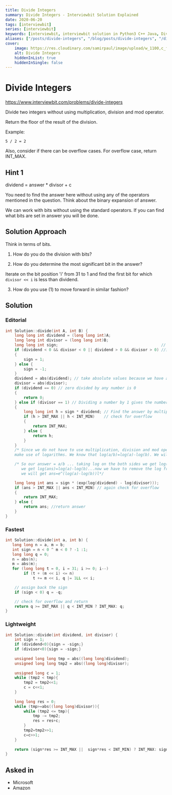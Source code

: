 ```yaml
---
title: Divide Integers
summary: Divide Integers - Interviewbit Solution Explained
date: 2020-06-20
tags: [interviewbit]
series: [interviewbit]
keywords: [interviewbit, interviewbit solution in Python3 C++ Java, Divide Integers solution]
aliases: ["/posts/divide-integers", "/blog/posts/divide-integers", "/divide-integers"]
cover:
    image: https://res.cloudinary.com/samirpaul/image/upload/w_1100,c_fit,co_rgb:FFFFFF,l_text:Arial_70_bold:Divide Integers - Solution Explained/problem-solving.webp
    alt: Divide Integers
    hiddenInList: true
    hiddenInSingle: false
---
```


# Divide Integers

https://www.interviewbit.com/problems/divide-integers

Divide two integers without using multiplication, division and mod operator.

Return the floor of the result of the division.

Example:
```
5 / 2 = 2
```
Also, consider if there can be overflow cases. For overflow case, return INT_MAX.

## Hint 1

dividend = answer * divisor + c

You need to find the answer here without using any of the operators mentioned in the question. Think about the binary expansion of answer.

We can work with bits without using the standard operators. If you can find what bits are set in answer you will be done.

## Solution Approach

Think in terms of bits.

1. How do you do the division with bits?

2. How do you determine the most significant bit in the answer?

Iterate on the bit position 'i' from 31 to 1 and find the first bit for which `divisor << i` is less than dividend.

3. How do you use (1) to move forward in similar fashion?


## Solution
### Editorial
```cpp
int Solution::divide(int A, int B) {
    long long int dividend = (long long int)A;
    long long int divisor = (long long int)B;
    long long int sign;                                             // this will store the sign of final result
    if (dividend < 0 && divisor < 0 || dividend > 0 && divisor > 0) //if both the dividend and divisor is of same sign then answer will be positive else negative
    {
        sign = 1;
    } else {
        sign = -1;
    }
    dividend = abs(dividend); // take absolute values because we have already taken care of sign of final answer
    divisor = abs(divisor);
    if (dividend == 0) // zero divided by any number is 0
    {
        return 0;
    } else if (divisor == 1) // Dividing a number by 1 gives the number itself
    {
        long long int h = sign * dividend; // Find the answer by multiplying with the sign
        if (h > INT_MAX || h < INT_MIN)    // check for overflow
        {
            return INT_MAX;
        } else {
            return h;
        }
    }
    /* Since we do not have to use multiplication, division and mod operator what we are gonna do is 
    make use of logarithms. We know that log(a/b)=log(a)-log(b). We will use this property */

    /* So our answer = a/b ... taking log on the both sides we get log(ans)=log(a/b) ...using the above property
       we get log(ans)=log(a)-log(b)...now we have to remove the log from left hand side to get the answer.
       we will get ans=e^(log(a)-log(b))l*/

    long long int ans = sign * (exp(log(dividend) - log(divisor)));
    if (ans > INT_MAX || ans < INT_MIN) // again check for overflow
    {
        return INT_MAX;
    } else {
        return ans; //return answer
    }
}

```

### Fastest
```cpp
int Solution::divide(int a, int b) {
   long long n = a, m = b;
   int sign = n < 0 ^ m < 0 ? -1 :1;
   long long q = 0;
   n = abs(n);
   m = abs(m);
   for (long long t = 0, i = 31; i >= 0; i--)
        if (t + (m << i) <= n)
            t += m << i, q |= 1LL << i;

    // assign back the sign
    if (sign < 0) q = -q;

    // check for overflow and return
    return q >= INT_MAX || q < INT_MIN ? INT_MAX: q;
}
```

### Lightweight
```cpp
int Solution::divide(int dividend, int divisor) {
    int sign = 1;
    if (dividend<0){sign = -sign;}
    if (divisor<0){sign = -sign;}
     
    unsigned long long tmp = abs((long long)dividend);
    unsigned long long tmp2 = abs((long long)divisor);
            
    unsigned long c = 1;
    while (tmp2 < tmp){
        tmp2 = tmp2<<1;    
        c = c<<1;
    }
     
    long long res = 0;
    while (tmp>=abs((long long)divisor)){
        while (tmp2 <= tmp){
            tmp -= tmp2;
            res = res+c;
        }
        tmp2=tmp2>>1;
        c=c>>1;    
    }
     
    return (sign*res >= INT_MAX ||  sign*res < INT_MIN) ? INT_MAX: sign*res;
}
```


## Asked in
* Microsoft
* Amazon
